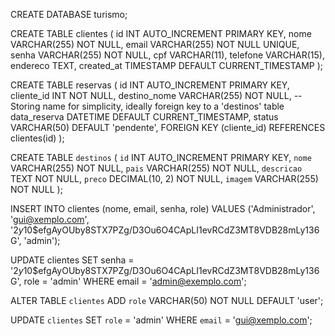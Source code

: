 CREATE DATABASE turismo;

CREATE TABLE clientes (
    id INT AUTO_INCREMENT PRIMARY KEY,
    nome VARCHAR(255) NOT NULL,
    email VARCHAR(255) NOT NULL UNIQUE,
    senha VARCHAR(255) NOT NULL,
    cpf VARCHAR(11),
    telefone VARCHAR(15),
    endereco TEXT,
    created_at TIMESTAMP DEFAULT CURRENT_TIMESTAMP
);

CREATE TABLE reservas (
    id INT AUTO_INCREMENT PRIMARY KEY,
    cliente_id INT NOT NULL,
    destino_nome VARCHAR(255) NOT NULL, -- Storing name for simplicity, ideally foreign key to a 'destinos' table
    data_reserva DATETIME DEFAULT CURRENT_TIMESTAMP,
    status VARCHAR(50) DEFAULT 'pendente',
    FOREIGN KEY (cliente_id) REFERENCES clientes(id)
);

CREATE TABLE `destinos` (
  `id` INT AUTO_INCREMENT PRIMARY KEY,
  `nome` VARCHAR(255) NOT NULL,
  `pais` VARCHAR(255) NOT NULL,
  `descricao` TEXT NOT NULL,
  `preco` DECIMAL(10, 2) NOT NULL,
  `imagem` VARCHAR(255) NOT NULL
);


INSERT INTO clientes (nome, email, senha, role) 
VALUES ('Administrador', 'gui@xemplo.com', '$2y$10$efgAyOUby8STX7PZg/D3Ou6O4CApLI1evRCdZ3MT8VDB28mLy136G', 'admin');

UPDATE clientes 
SET senha = '$2y$10$efgAyOUby8STX7PZg/D3Ou6O4CApLI1evRCdZ3MT8VDB28mLy136G', role = 'admin' 
WHERE email = 'admin@exemplo.com';

ALTER TABLE `clientes` ADD `role` VARCHAR(50) NOT NULL DEFAULT 'user';

UPDATE `clientes` SET `role` = 'admin' WHERE `email` = 'gui@xemplo.com';

